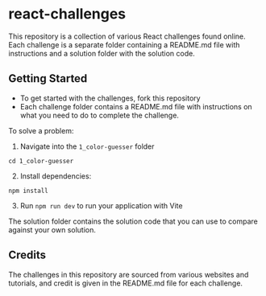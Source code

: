 # react-challenges

This repository is a collection of various React challenges found online. Each challenge is a separate folder containing a README.md file with instructions and a solution folder with the solution code.

## Getting Started
- To get started with the challenges, fork this repository
- Each challenge folder contains a README.md file with instructions on what you need to do to complete the challenge.  

To solve a problem:
1. Navigate into the `1_color-guesser` folder
  ```
  cd 1_color-guesser
  ```
2. Install dependencies:
  ```
  npm install
  ```
3. Run `npm run dev` to run your application with Vite
  
 The solution folder contains the solution code that you can use to compare against your own solution.


## Credits
The challenges in this repository are sourced from various websites and tutorials, and credit is given in the README.md file for each challenge.